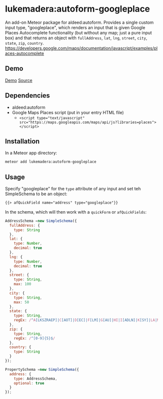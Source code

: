 # lukemadera:autoform-googleplace

An add-on Meteor package for aldeed:autoform. Provides a single custom input type, "googleplace", which renders an input that is given Google Places Autocomplete functionality (but without any map; just a pure input box) and that returns an object with `fullAddress`, `lat`, `lng`, `street`, `city`, `state`, `zip`, `country`.
https://developers.google.com/maps/documentation/javascript/examples/places-autocomplete


## Demo

[Demo](http://lukemadera-packages.meteor.com/af-googleplace-basic)
[Source](https://github.com/lukemadera/meteor-packages/tree/master/autoform-googleplace/basic)


## Dependencies

- aldeed:autoform
- Google Maps Places script (put in your entry HTML file)
  - `<script type="text/javascript" src="https://maps.googleapis.com/maps/api/js?libraries=places"></script>`


## Installation

In a Meteor app directory:
```bash
meteor add lukemadera:autoform-googleplace
```


## Usage

Specify "googleplace" for the `type` attribute of any input and set teh SimpleSchema to be an object:

```html
{{> afQuickField name="address" type="googleplace"}}
```

In the schema, which will then work with a `quickForm` or `afQuickFields`:

```js
AddressSchema =new SimpleSchema({
  fullAddress: {
    type: String
  },
  lat: {
    type: Number,
    decimal: true
  },
  lng: {
    type: Number,
    decimal: true
  },
  street: {
    type: String,
    max: 100
  },
  city: {
    type: String,
    max: 50
  },
  state: {
    type: String,
    regEx: /^A[LKSZRAEP]|C[AOT]|D[EC]|F[LM]|G[AU]|HI|I[ADLN]|K[SY]|LA|M[ADEHINOPST]|N[CDEHJMVY]|O[HKR]|P[ARW]|RI|S[CD]|T[NX]|UT|V[AIT]|W[AIVY]$/
  },
  zip: {
    type: String,
    regEx: /^[0-9]{5}$/
  },
  country: {
    type: String
  }
});

PropertySchema =new SimpleSchema({
  address: {
    type: AddressSchema,
    optional: true
  }
});
```
